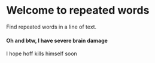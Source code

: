 # Welcome to repeated words
Find repeated words in a line of text.

#### Oh and btw, I have severe brain damage
I hope hoff kills himself soon
